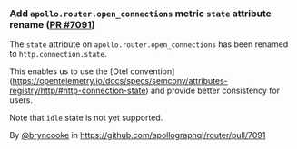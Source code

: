 ### Add `apollo.router.open_connections` metric `state` attribute rename ([PR #7091](https://github.com/apollographql/router/pull/7023))

The `state` attribute on `apollo.router.open_connections` has been renamed to `http.connection.state`.

This enables us to use the [Otel convention] (https://opentelemetry.io/docs/specs/semconv/attributes-registry/http/#http-connection-state) and provide better consistency for users.

Note that `idle` state is not yet supported.

By [@bryncooke](https://github.com/bryncooke) in https://github.com/apollographql/router/pull/7091